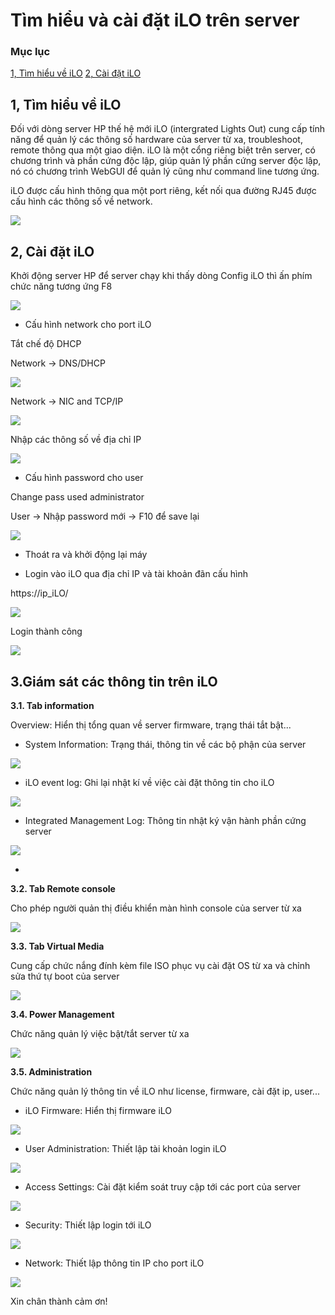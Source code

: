 # Tìm hiểu và cài đặt iLO trên server #

### Mục lục

[1, Tìm hiểu về iLO](#timhieuveilo)
[2, Cài đặt iLO](#caidatilo)

<a name="timhieuveilo"></a>
## 1, Tìm hiểu về iLO ##

Đối với dòng server HP thế hệ mới iLO (intergrated Lights Out) cung cấp tính năng để quản lý các thông số hardware của server từ xa, troubleshoot, remote thông qua một giao diện. iLO là một cổng riêng biệt trên server, có chương trình và phần cứng độc lập, giúp quản lý phần cứng server độc lập, nó có chương trình WebGUI để quản lý cũng như command line tương ứng.

 iLO được cấu hình thông qua một port riêng, kết nối qua đường RJ45 được cấu hình các thông số về network.

![](https://i.imgur.com/JEUwNfU.jpg)

<a name="caidatilo"></a>
## 2, Cài đặt iLO ##

Khởi động server HP để server chạy khi thấy dòng Config iLO thì ấn phím chức năng tương ứng F8

![](https://i.imgur.com/fKD0HT8.jpg)

+ Cấu hình network cho port iLO

Tắt chế độ DHCP

Network -> DNS/DHCP

![](https://i.imgur.com/h3W8XIt.jpg)

Network -> NIC and TCP/IP

![](https://i.imgur.com/lYkEh9D.jpg)

Nhập các thông số về địa chỉ IP

![](https://i.imgur.com/yvq6nli.jpg)

+ Cấu hình password cho user

Change pass used administrator

User -> Nhập password mới -> F10 để save lại

![](https://i.imgur.com/aGAdbWC.jpg)

+ Thoát ra và khởi động lại máy

+ Login vào iLO qua địa chỉ IP và tài khoản đãn cấu hình

https://ip_iLO/

![](https://i.imgur.com/UFPbfkD.png)

Login thành công

![](https://i.imgur.com/l3JfqHG.png)

## 3.Giám sát các thông tin trên iLO ##

**3.1. Tab information**

Overview: Hiển thị tổng quan về server firmware, trạng thái tắt bật...

+ System Information: Trạng thái, thông tin về các bộ phận của server

![](https://i.imgur.com/w6X62q8.png)

+ iLO event log: Ghi lại nhật kí về việc cài đặt thông tin cho iLO

![](https://i.imgur.com/0RJkbQC.png)

+ Integrated Management Log: Thông tin nhật ký vận hành phần cứng server

![](https://i.imgur.com/48nnGtN.png)

+ 
**3.2. Tab Remote console**

Cho phép người quản thị điều khiển màn hình console của server từ xa

![](https://i.imgur.com/Zo9ElZ6.png)

**3.3. Tab Virtual Media**

Cung cấp chức nắng đính kèm file ISO phục vụ cài đặt OS từ xa và chỉnh sửa thứ tự boot của server

![](https://i.imgur.com/Txxt5MV.png)

**3.4. Power Management**

Chức năng quản lý việc bật/tắt server từ xa

![](https://i.imgur.com/HXwwaAY.png)

**3.5. Administration**

Chức năng quản lý thông tin về iLO như license, firmware, cài đặt ip, user...

+ iLO Firmware: Hiển thị firmware iLO

![](https://i.imgur.com/TB4mI4k.png)

+ User Administration: Thiết lập tài khoản login iLO

![](https://i.imgur.com/9NE0Owp.png)

+ Access Settings: Cài đặt kiểm soát truy cập tới các port của server

![](https://i.imgur.com/RstHda1.png)

+ Security: Thiết lập login tới iLO

![](https://i.imgur.com/ArFQjJQ.png)

+ Network: Thiết lập thông tin IP cho port iLO

![](https://i.imgur.com/hgoLvBJ.png)

Xin chân thành cảm ơn!





